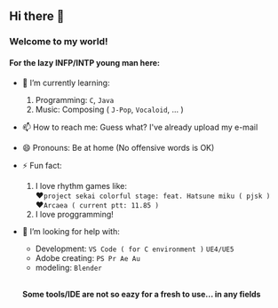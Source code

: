 ## Hi there 👋
### Welcome to my world!

#### For the lazy INFP/INTP young man here:
- 🌱 I’m currently learning:
  1. Programming: `C`, `Java`
  2. Music: Composing ( `J-Pop`, `Vocaloid`, ... )
- 📫 How to reach me: Guess what? I've already upload my e-mail
- 😄 Pronouns: Be at home (No offensive words is OK)
- ⚡ Fun fact:
  1. I love rhythm games like:
     <br>❤`project sekai colorful stage: feat. Hatsune miku ( pjsk )`
     <br>❤`Arcaea ( current ptt: 11.85 )`
  3. I love proggramming!
- 🤔 I’m looking for help with:
  - Development: `VS Code ( for C environment )` `UE4/UE5`
  - Adobe creating: `PS Pr Ae Au`
  - modeling: `Blender`

  <b><br>Some tools/IDE are not so eazy for a fresh to use... in any fields
<!--
**TwilightLoveU/TwilightLoveU** is a ✨ _special_ ✨ repository because its `README.md` (this file) appears on your GitHub profile.

Here are some ideas to get you started:

- 🔭 I’m currently working on ...
- 🌱 I’m currently learning ...
- 👯 I’m looking to collaborate on ...
- 🤔 I’m looking for help with ...
- 💬 Ask me about ...
- 📫 How to reach me: ...
- 😄 Pronouns: ...
- ⚡ Fun fact: ...
-->
